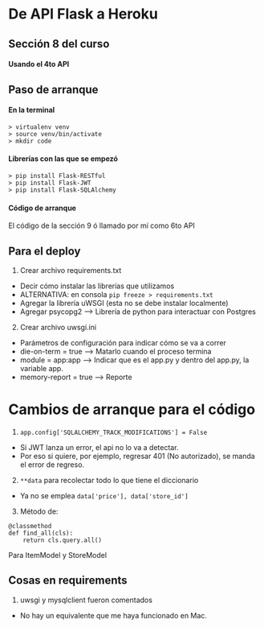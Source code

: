 # De API Flask a Heroku
## Sección 8 del curso
#### Usando el 4to API

## Paso de arranque
#### En la terminal
```
> virtualenv venv
> source venv/bin/activate
> mkdir code
```

#### Librerías con las que se empezó
```
> pip install Flask-RESTful
> pip install Flask-JWT
> pip install Flask-SQLAlchemy
```

#### Código de arranque
El código de la sección 9 ó llamado por mí como 6to API

## Para el deploy
1. Crear archivo requirements.txt
  - Decir cómo instalar las librerías que utilizamos
  - ALTERNATIVA: en consola ``` pip freeze > requirements.txt ```
  - Agregar la librería uWSGI (esta no se debe instalar localmente)
  - Agregar psycopg2 --\> Librería de python para interactuar con Postgres
2. Crear archivo uwsgi.ini
  - Parámetros de configuración para indicar cómo se va a correr
  - die-on-term = true --\> Matarlo cuando el proceso termina
  - module = app:app --\> Indicar que es el app.py y dentro del app.py, la variable app.
  - memory-report = true --\> Reporte


# Cambios de arranque para el código
1. ```app.config['SQLALCHEMY_TRACK_MODIFICATIONS'] = False```
  - Si JWT lanza un error, el api no lo va a detectar.
  - Por eso si quiere, por ejemplo, regresar 401 (No autorizado), se manda el error de regreso.
2. ```**data``` para recolectar todo lo que tiene el diccionario
  - Ya no se emplea ```data['price'], data['store_id']```
3. Método de:
  ```
  @classmethod
  def find_all(cls):
      return cls.query.all()
  ```
  Para ItemModel y StoreModel

## Cosas en requirements
1. uwsgi y mysqlclient fueron comentados
  - No hay un equivalente que me haya funcionado en Mac.
